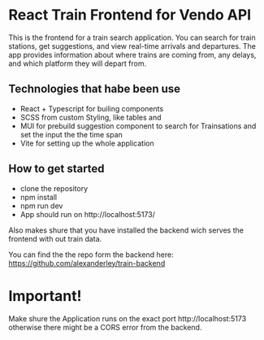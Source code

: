 # React Train Frontend for Vendo API

This is the frontend for a train search application. You can search for train stations, get suggestions, and view real-time arrivals and departures. The app provides information about where trains are coming from, any delays, and which platform they will depart from.

## Technologies that habe been use

- React + Typescript for builing components
- SCSS from custom Styling, like tables and
- MUI for prebuild suggestion component to search for Trainsations and set the input the the time span
- Vite for setting up the whole application

## How to get started

- clone the repository
- npm install
- npm run dev
- App should run on http://localhost:5173/

Also makes shure that you have installed the backend wich serves the frontend with out train data.

You can find the the repo form the backend here: https://github.com/alexanderley/train-backend

# Important!

Make shure the Application runs on the exact port http://localhost:5173 otherwise there might be a CORS error from the backend.
